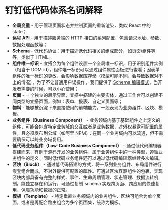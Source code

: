 # 钉钉低代码体系名词解释

* **全局变量** - 用于管理页面状态并控制页面的重新渲染，类似 React 中的 state；
* **远程 API** - 用于描述服务端的 HTTP 接口的系列配置，包含请求地址、参数、数据处理函数等；
* **Schema** - 低代码协议：用于描述低代码相关的组成部分，如页面/组件等等，类似于 HTML。
* **组件唯一标识** - 宜搭会为每个组件设置一个全局唯一标识，用于识别组件实例（相当于 DOM id），组件唯一标识可以通过组件属性面板进行查看；因表单组件的唯一标识的更改，会影响数据库存储（模型可能不同，会导致数据对不上的情况），为了不让普通用户误操作，我们提供了 [Schema 编辑模式](/docs/guide/concept/debug#开启-schema-工作台)，当开发者需要的时候，可以小心使用；
* **页面** - 一个独立的展示界面，宜搭中搭建的主要实体，通过工作台可以创建不同类型的宜搭页面，例如：表单、报表、自定义页面等；
* **物料** - 能够被沉淀下来直接使用的前端能力，一般表现为业务组件、区块、模板。
* **业务组件（Business Component）** - 业务领域内基于基础组件之上定义的组件，可能会包含特定业务域的交互或者是业务数据，对外仅暴露可配置的属性，且必须发布到公域（如阿里 NPM）；在同一个业务域内可以流通，但不需要确保可以跨业务域复用。
* **低代码业务组件（Low-Code Business Component）** - 通过低代码编辑器搭建而来，有别于源码开发的业务组件，属于业务组件中的一种类型，遵循业务组件的定义；同时低代码业务组件还可以通过低代码编辑器继续多次编辑。
* **区块（Block）** - 通过低代码搭建的方式，将一系列业务组件、布局组件进行嵌套组合而成，不对外提供可配置的属性。可通过区块容器组件的包裹，实现区块内部具备有完整的样式、事件、生命周期管理、状态管理、数据流转机制。能独立存在和运行，可通过复制 schema 实现跨页面、跨应用的快速复用，保障功能和数据的正常。
* **模板（Template）** - 特定垂直业务领域内的业务组件、区块可组合为单个页面，或者是再配合路由组合为多个页面集，统称为模板。

